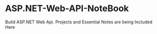 # ASP.NET-Web-API-NoteBook
Build ASP.NET Web Api. Projects and Essential Notes are being Included Here
